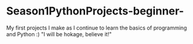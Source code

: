 # Season1PythonProjects-beginner-
My first projects I make as I continue to learn the basics of programming and Python :)
"I will be hokage, believe it!"

